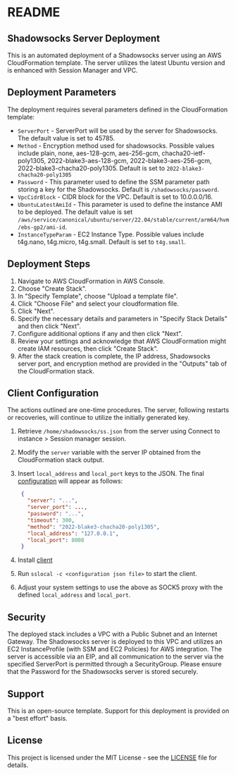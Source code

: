 # README

## Shadowsocks Server Deployment

This is an automated deployment of a Shadowsocks server using an AWS CloudFormation template. The server utilizes the latest Ubuntu version and is enhanced with Session Manager and VPC.

## Deployment Parameters

The deployment requires several parameters defined in the CloudFormation template:

* `ServerPort` - ServerPort will be used by the server for Shadowsocks. The default value is set to 45785.
* `Method` - Encryption method used for shadowsocks. Possible values include plain, none, aes-128-gcm, aes-256-gcm, chacha20-ietf-poly1305, 2022-blake3-aes-128-gcm, 2022-blake3-aes-256-gcm, 2022-blake3-chacha20-poly1305. Default is set to `2022-blake3-chacha20-poly1305`
* `Password` - This parameter used to define the SSM parameter path storing a key for the Shadowsocks. Default is `/shadowsocks/password`.
* `VpcCidrBlock` - CIDR block for the VPC. Default is set to 10.0.0.0/16.
* `UbuntuLatestAmiId` - This parameter is used to define the instance AMI to be deployed. The default value is set `/aws/service/canonical/ubuntu/server/22.04/stable/current/arm64/hvm/ebs-gp2/ami-id`.
* `InstanceTypeParam` - EC2 Instance Type. Possible values include t4g.nano, t4g.micro, t4g.small. Default is set to `t4g.small`.

## Deployment Steps

1. Navigate to AWS CloudFormation in AWS Console.
2. Choose "Create Stack".
3. In "Specify Template", choose "Upload a template file".
4. Click "Choose File" and select your cloudformation file.
5. Click "Next".
6. Specify the necessary details and parameters in "Specify Stack Details" and then click "Next".
7. Configure additional options if any and then click "Next".
8. Review your settings and acknowledge that AWS CloudFormation might create IAM resources, then click "Create Stack".
9. After the stack creation is complete, the IP address, Shadowsocks server port, and encryption method are provided in the "Outputs" tab of the CloudFormation stack.

## Client Configuration
The actions outlined are one-time procedures. The server, following restarts or recoveries, will continue to utilize the initially generated key.

1. Retrieve `/home/shadowsocks/ss.json` from the server using Connect to instance > Session manager session.
2. Modify the `server` variable with the server IP obtained from the CloudFormation stack output.
3. Insert `local_address` and `local_port` keys to the JSON. The final [configuration](https://shadowsocks.org/doc/configs.html) will appear as follows:
   ```json
    {
      "server": "...",
      "server_port": ...,
      "password": "...",
      "timeout": 300,
      "method": "2022-blake3-chacha20-poly1305",
      "local_address": "127.0.0.1",
      "local_port": 8008
    }
    ```

4. Install [client](https://github.com/shadowsocks/shadowsocks-rust)
5. Run `sslocal -c <configuration json file>` to start the client.
6. Adjust your system settings to use the above as SOCK5 proxy with the defined `local_address` and `local_port`.

## Security

The deployed stack includes a VPC with a Public Subnet and an Internet Gateway. The Shadowsocks server is deployed to this VPC and utilizes an EC2 InstanceProfile (with SSM and EC2 Policies) for AWS integration. The server is accessible via an EIP, and all communication to the server via the specified ServerPort is permitted through a SecurityGroup. Please ensure that the Password for the Shadowsocks server is stored securely.

## Support

This is an open-source template. Support for this deployment is provided on a "best effort" basis.

## License

This project is licensed under the MIT License - see the [LICENSE](LICENSE) file for details.
